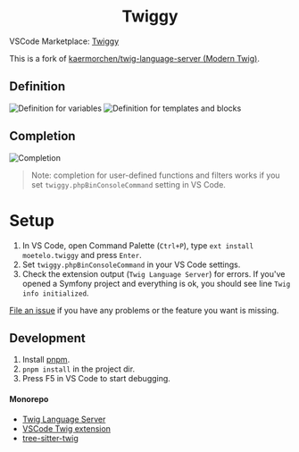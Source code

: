 <p>
  <h1 align="center">Twiggy</h1>
</p>

VSCode Marketplace: [Twiggy](https://marketplace.visualstudio.com/items?itemName=moetelo.twiggy)

This is a fork of [kaermorchen/twig-language-server (Modern Twig)](https://github.com/kaermorchen/twig-language-server).

## Definition
![Definition for variables](https://github.com/moetelo/twiggy/assets/17011936/e24c1d26-1606-4354-a5b4-9d28976c983b)
![Definition for templates and blocks](https://github.com/moetelo/twiggy/assets/17011936/d192a359-d2c1-471b-bd08-79c847cfeb9e)

## Completion
![Completion](https://github.com/moetelo/twiggy/assets/17011936/b5a7b411-b7c3-4411-b4bb-c3a244dc71f6)

> Note: completion for user-defined functions and filters works if you set `twiggy.phpBinConsoleCommand` setting in VS Code.

# Setup
1. In VS Code, open Command Palette (`Ctrl+P`), type `ext install moetelo.twiggy` and press `Enter`.
1. Set `twiggy.phpBinConsoleCommand` in your VS Code settings.
1. Check the extension output (`Twig Language Server`) for errors. If you've opened a Symfony project and everything is ok, you should see line `Twig info initialized`.

[File an issue](https://github.com/moetelo/twiggy/issues/new) if you have any problems or the feature you want is missing.


## Development
1. Install [pnpm](https://pnpm.io/installation).
1. `pnpm install` in the project dir.
1. Press F5 in VS Code to start debugging.

#### Monorepo
- [Twig Language Server](packages/language-server/)
- [VSCode Twig extension](packages/vscode/)
- [tree-sitter-twig](packages/tree-sitter-twig/)

